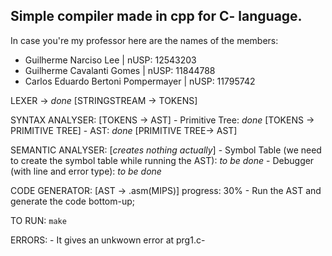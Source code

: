 ## Simple compiler made in cpp for C- language.

In case you're my professor here are the names of the members:

* Guilherme Narciso Lee | nUSP: 12543203
* Guilherme Cavalanti Gomes | nUSP: 11844788
* Carlos Eduardo Bertoni Pompermayer | nUSP: 11795742

LEXER -> *done* [STRINGSTREAM -> TOKENS]

SYNTAX ANALYSER: [TOKENS -> AST]
    - Primitive Tree: *done* [TOKENS -> PRIMITIVE TREE]
    - AST: *done* [PRIMITIVE TREE-> AST]

SEMANTIC ANALYSER: [<i>creates nothing actually</i>]
    - Symbol Table (we need to create the symbol table while running the AST): *to be done*
    - Debugger (with line and error type): *to be done*

CODE GENERATOR: [AST -> .asm(MIPS)] progress: 30%
    - Run the AST and generate the code bottom-up;

TO RUN: ```make```

ERRORS:
    - It gives an unkwown error at prg1.c-


